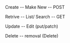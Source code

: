 Create -- Make New -- POST   

Retrive -- List/ Search -- GET

Update -- Edit (put/patch)

Delete -- removal (Delete)  
